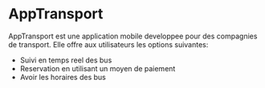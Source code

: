 # AppTransport
AppTransport est une application mobile developpee pour des compagnies de transport. Elle offre aux utilisateurs les options suivantes:

- Suivi en temps reel des bus
- Reservation en utilisant un moyen de paiement
- Avoir les horaires des bus
